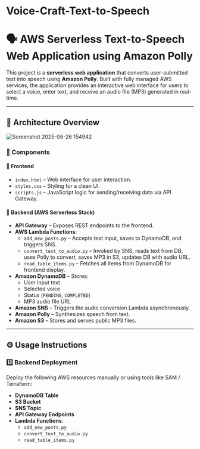 # Voice-Craft-Text-to-Speech
# 🗣️ AWS Serverless Text-to-Speech Web Application using Amazon Polly

This project is a **serverless web application** that converts user-submitted text into speech using **Amazon Polly**. Built with fully managed AWS services, the application provides an interactive web interface for users to select a voice, enter text, and receive an audio file (MP3) generated in real-time.

---

## 📐 Architecture Overview

![Screenshot 2025-06-26 154942](https://github.com/user-attachments/assets/f2ec4dab-b26b-40a7-99dd-fc02b1ef9e13)


### 🔧 Components

#### 🔹 Frontend
- `index.html` – Web interface for user interaction.
- `styles.css` – Styling for a clean UI.
- `scripts.js` – JavaScript logic for sending/receiving data via API Gateway.

#### 🔹 Backend (AWS Serverless Stack)
- **API Gateway** – Exposes REST endpoints to the frontend.
- **AWS Lambda Functions**:
  - `add_new_posts.py` – Accepts text input, saves to DynamoDB, and triggers SNS.
  - `convert_text_to_audio.py` – Invoked by SNS, reads text from DB, uses Polly to convert, saves MP3 in S3, updates DB with audio URL.
  - `read_table_items.py` – Fetches all items from DynamoDB for frontend display.
- **Amazon DynamoDB** – Stores:
  - User input text
  - Selected voice
  - Status (`PENDING`, `COMPLETED`)
  - MP3 audio file URL
- **Amazon SNS** – Triggers the audio conversion Lambda asynchronously.
- **Amazon Polly** – Synthesizes speech from text.
- **Amazon S3** – Stores and serves public MP3 files.

---

## ⚙️ Usage Instructions

### 1️⃣ Backend Deployment

Deploy the following AWS resources manually or using tools like SAM / Terraform:

- **DynamoDB Table**
- **S3 Bucket**
- **SNS Topic**
- **API Gateway Endpoints**
- **Lambda Functions**:
  - `add_new_posts.py`
  - `convert_text_to_audio.py`
  - `read_table_items.py`




